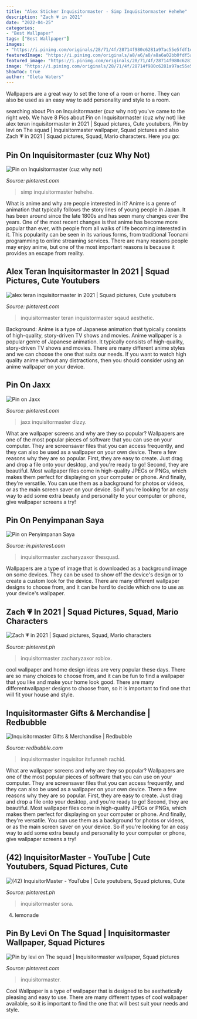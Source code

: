 ```yaml
---
title: "Alex Sticker Inquisitormaster - Simp Inquisitormaster Hehehe"
description: "Zach 💗 in 2021"
date: "2022-04-25"
categories:
- "Best Wallpaper"
tags: ["Best Wallpaper"]
images:
- "https://i.pinimg.com/originals/28/71/4f/28714f980c6281a97ac55e5fdf1df2f6.png"
featuredImage: "https://i.pinimg.com/originals/a8/a6/a0/a8a6a02bb0fdf5a18771e836237fb3fd.jpg"
featured_image: "https://i.pinimg.com/originals/28/71/4f/28714f980c6281a97ac55e5fdf1df2f6.png"
image: "https://i.pinimg.com/originals/28/71/4f/28714f980c6281a97ac55e5fdf1df2f6.png"
ShowToc: true
author: "Oleta Waters"
---
```



Wallpapers are a great way to set the tone of a room or home. They can also be used as an easy way to add personality and style to a room.

	

		
searching about Pin on Inquisitormaster (cuz why not) you've came to the right web. We have 8 Pics about Pin on Inquisitormaster (cuz why not) like alex teran inquisitormaster in 2021 | Squad pictures, Cute youtubers, Pin by levi on The squad | Inquisitormaster wallpaper, Squad pictures and also Zach 💗 in 2021 | Squad pictures, Squad, Mario characters. Here you go:
		
    
## Pin On Inquisitormaster (cuz Why Not)

<img loading=lazy src="https://i.pinimg.com/236x/4f/f4/06/4ff406231fc2406cbab486b7f4260393.jpg?nii=t" onerror="this.onerror=null;this.src='https://tse4.mm.bing.net/th?id=OIP.ou1xL5fF0m0B9yM7YvF0iwAAAA&amp;pid=15.1';" alt="Pin on Inquisitormaster (cuz why not)">

_Source: pinterest.com_

>simp inquisitormaster hehehe. 

	

What is anime and why are people interested in it?
Anime is a genre of animation that typically follows the story lines of young people in Japan. It has been around since the late 1800s and has seen many changes over the years. One of the most recent changes is that anime has become more popular than ever, with people from all walks of life becoming interested in it. This popularity can be seen in its various forms, from traditional Toonami programming to online streaming services. There are many reasons people may enjoy anime, but one of the most important reasons is because it provides an escape from reality.

    
## Alex Teran Inquisitormaster In 2021 | Squad Pictures, Cute Youtubers

<img loading=lazy src="https://i.pinimg.com/originals/f6/26/3d/f6263dcd3147e8f3e660e4472e2f33bf.jpg" onerror="this.onerror=null;this.src='https://tse1.mm.bing.net/th?id=OIP.RxWSJXApCFXc5z8hTAUCbwAAAA&amp;pid=15.1';" alt="alex teran inquisitormaster in 2021 | Squad pictures, Cute youtubers">

_Source: pinterest.com_

>inquisitormaster teran inquistormaster sqaud aesthetic. 

	

Background: Anime is a type of Japanese animation that typically consists of high-quality, story-driven TV shows and movies.
Anime wallpaper is a popular genre of Japanese animation. It typically consists of high-quality, story-driven TV shows and movies. There are many different anime styles and we can choose the one that suits our needs. If you want to watch high quality anime without any distractions, then you should consider using an anime wallpaper on your device.

    
## Pin On Jaxx

<img loading=lazy src="https://i.pinimg.com/originals/28/71/4f/28714f980c6281a97ac55e5fdf1df2f6.png" onerror="this.onerror=null;this.src='https://tse1.mm.bing.net/th?id=OIP.XPs2dsoChIPeCewIJYsvmgAAAA&amp;pid=15.1';" alt="Pin on Jaxx">

_Source: pinterest.com_

>jaxx inquisitormaster dizzy. 

	

What are wallpaper screens and why are they so popular?
Wallpapers are one of the most popular pieces of software that you can use on your computer. They are screensaver files that you can access frequently, and they can also be used as a wallpaper on your own device. There a few reasons why they are so popular. First, they are easy to create. Just drag and drop a file onto your desktop, and you're ready to go! Second, they are beautiful. Most wallpaper files come in high-quality JPEGs or PNGs, which makes them perfect for displaying on your computer or phone. And finally, they're versatile. You can use them as a background for photos or videos, or as the main screen saver on your device. So if you're looking for an easy way to add some extra beauty and personality to your computer or phone, give wallpaper screens a try!

    
## Pin On Penyimpanan Saya

<img loading=lazy src="https://i.pinimg.com/originals/22/c9/33/22c9331ec13c3db6fed8f8979185f34e.png" onerror="this.onerror=null;this.src='https://tse3.mm.bing.net/th?id=OIP.0FJhwv-Hvi_s8jA4HzE2rQAAAA&amp;pid=15.1';" alt="Pin on Penyimpanan Saya">

_Source: in.pinterest.com_

>inquisitormaster zacharyzaxor thesquad. 

	

Wallpapers are a type of image that is downloaded as a background image on some devices. They can be used to show off the device's design or to create a custom look for the device. There are many different wallpaper designs to choose from, and it can be hard to decide which one to use as your device's wallpaper.

    
## Zach 💗 In 2021 | Squad Pictures, Squad, Mario Characters

<img loading=lazy src="https://i.pinimg.com/originals/a8/a6/a0/a8a6a02bb0fdf5a18771e836237fb3fd.jpg" onerror="this.onerror=null;this.src='https://tse2.mm.bing.net/th?id=OIP.y_F5772w_Adu3gtu1m3XCAHaHF&amp;pid=15.1';" alt="Zach 💗 in 2021 | Squad pictures, Squad, Mario characters">

_Source: pinterest.ph_

>inquisitormaster zacharyzaxor roblox. 

	

cool wallpaper and home design ideas are very popular these days. There are so many choices to choose from, and it can be fun to find a wallpaper that you like and make your home look good. There are many differentwallpaper designs to choose from, so it is important to find one that will fit your house and style.

    
## Inquisitormaster Gifts &amp; Merchandise | Redbubble

<img loading=lazy src="https://ih1.redbubble.net/image.2249524488.6648/st,small,507x507-pad,600x600,f8f8f8.jpg" onerror="this.onerror=null;this.src='https://tse3.mm.bing.net/th?id=OIP.TZHUG9ehGwaLJVo2uonXcwHaHa&amp;pid=15.1';" alt="Inquisitormaster Gifts &amp; Merchandise | Redbubble">

_Source: redbubble.com_

>inquisitormaster inquisitor itsfunneh rachid. 

	

What are wallpaper screens and why are they so popular?
Wallpapers are one of the most popular pieces of software that you can use on your computer. They are screensaver files that you can access frequently, and they can also be used as a wallpaper on your own device. There a few reasons why they are so popular. First, they are easy to create. Just drag and drop a file onto your desktop, and you're ready to go! Second, they are beautiful. Most wallpaper files come in high-quality JPEGs or PNGs, which makes them perfect for displaying on your computer or phone. And finally, they're versatile. You can use them as a background for photos or videos, or as the main screen saver on your device. So if you're looking for an easy way to add some extra beauty and personality to your computer or phone, give wallpaper screens a try!

    
## (42) InquisitorMaster - YouTube | Cute Youtubers, Squad Pictures, Cute

<img loading=lazy src="https://i.pinimg.com/236x/b3/cf/82/b3cf82e7c6ad7808fc7e09b4465d276a.jpg?nii=t" onerror="this.onerror=null;this.src='https://tse1.mm.bing.net/th?id=OIP.t8Wg97gL3mH4Q1TnWMbO5wAAAA&amp;pid=15.1';" alt="(42) InquisitorMaster - YouTube | Cute youtubers, Squad pictures, Cute">

_Source: pinterest.ph_

>inquisitormaster sora. 

	

4. lemonade 

    
## Pin By Levi On The Squad | Inquisitormaster Wallpaper, Squad Pictures

<img loading=lazy src="https://i.pinimg.com/originals/de/ba/5b/deba5bdc144c6cba9fe2beef5f246fef.jpg" onerror="this.onerror=null;this.src='https://tse3.mm.bing.net/th?id=OIP.g03Er30nvPur5Ib783Oc2wHaHv&amp;pid=15.1';" alt="Pin by levi on The squad | Inquisitormaster wallpaper, Squad pictures">

_Source: pinterest.com_

>inquisitormaster. 

	

Cool Wallpaper is a type of wallpaper that is designed to be aesthetically pleasing and easy to use. There are many different types of cool wallpaper available, so it is important to find the one that will best suit your needs and style.

